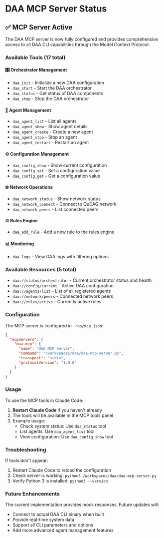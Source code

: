 # DAA MCP Server Status

## ✅ MCP Server Active

The DAA MCP server is now fully configured and provides comprehensive access to all DAA CLI capabilities through the Model Context Protocol.

### Available Tools (17 total)

#### 🎛️ Orchestrator Management
- `daa_init` - Initialize a new DAA configuration
- `daa_start` - Start the DAA orchestrator
- `daa_status` - Get status of DAA components
- `daa_stop` - Stop the DAA orchestrator

#### 🤖 Agent Management
- `daa_agent_list` - List all agents
- `daa_agent_show` - Show agent details
- `daa_agent_create` - Create a new agent
- `daa_agent_stop` - Stop an agent
- `daa_agent_restart` - Restart an agent

#### ⚙️ Configuration Management
- `daa_config_show` - Show current configuration
- `daa_config_set` - Set a configuration value
- `daa_config_get` - Get a configuration value

#### 🌐 Network Operations
- `daa_network_status` - Show network status
- `daa_network_connect` - Connect to QuDAG network
- `daa_network_peers` - List connected peers

#### ⚖️ Rules Engine
- `daa_add_rule` - Add a new rule to the rules engine

#### 📊 Monitoring
- `daa_logs` - View DAA logs with filtering options

### Available Resources (5 total)
- `daa://status/orchestrator` - Current orchestrator status and health
- `daa://config/current` - Active DAA configuration
- `daa://agents/list` - List of all registered agents
- `daa://network/peers` - Connected network peers
- `daa://rules/active` - Currently active rules

### Configuration

The MCP server is configured in `.roo/mcp.json`:
```json
{
  "mcpServers": {
    "daa-mcp": {
      "name": "DAA MCP Server",
      "command": "/workspaces/daa/daa-mcp-server.py",
      "transport": "stdio",
      "protocolVersion": "1.0.0"
    }
  }
}
```

### Usage

To use the MCP tools in Claude Code:
1. **Restart Claude Code** if you haven't already
2. The tools will be available in the MCP tools panel
3. Example usage:
   - Check system status: Use `daa_status` tool
   - List agents: Use `daa_agent_list` tool
   - View configuration: Use `daa_config_show` tool

### Troubleshooting

If tools don't appear:
1. Restart Claude Code to reload the configuration
2. Check server is working: `python3 /workspaces/daa/daa-mcp-server.py`
3. Verify Python 3 is installed: `python3 --version`

### Future Enhancements

The current implementation provides mock responses. Future updates will:
- Connect to actual DAA CLI binary when built
- Provide real-time system data
- Support all CLI parameters and options
- Add more advanced agent management features